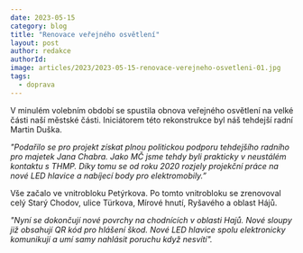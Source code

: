 ```yaml
---
date: 2023-05-15
category: blog
title: "Renovace veřejného osvětlení"
layout: post
author: redakce
authorId: 
image: articles/2023/2023-05-15-renovace-verejneho-osvetleni-01.jpg
tags: 
  - doprava
---
```


V minulém volebním období se spustila obnova veřejného osvětlení na velké části naší městské části. Iniciátorem této rekonstrukce byl náš tehdejší radní Martin Duška.

*"Podařilo se pro projekt získat plnou politickou podporu tehdejšího radního pro majetek Jana Chabra. Jako MČ jsme tehdy byli prakticky v neustálém kontaktu s THMP. Díky tomu se od roku 2020 rozjely projekční práce na nové LED hlavice a nabíjecí body pro elektromobily.”*

Vše začalo ve vnitrobloku Petýrkova. Po tomto vnitrobloku se zrenovoval celý Starý Chodov, ulice Türkova, Mírové hnutí, Ryšavého a oblast Hájů.

*"Nyní se dokončují nové povrchy na chodnících v oblasti Hajů. Nové sloupy již obsahují QR kód pro hlášení škod. Nové LED hlavice spolu elektronicky komunikují a umí samy nahlásit poruchu když nesvítí".*
